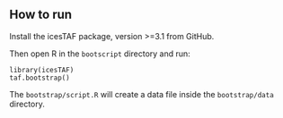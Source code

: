 ## How to run

Install the icesTAF package, version >=3.1 from GitHub.

Then open R in the `bootscript` directory and run:

```
library(icesTAF)
taf.bootstrap()
```

The `bootstrap/script.R` will create a data file inside the `bootstrap/data`
directory.
